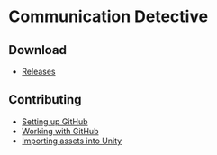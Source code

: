 # Communication Detective

## Download

* [Releases](https://github.com/eugencowie/CommunicationDetective/releases)

## Contributing

* [Setting up GitHub](https://imgur.com/a/l1BIn)
* [Working with GitHub](https://imgur.com/a/BNnF8)
* [Importing assets into Unity](https://docs.unity3d.com/Manual/ImportingAssets.html)
